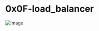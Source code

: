# 0x0F-load_balancer
![image](https://user-images.githubusercontent.com/99530400/192545419-884683a0-3f80-48ed-aeb1-71260fd659d0.png)
